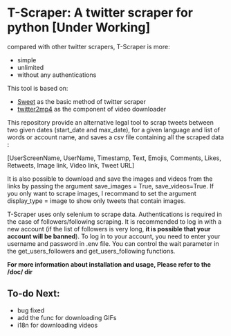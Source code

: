 # T-Scraper: A twitter scraper for python [Under Working]

compared with other twitter scrapers, T-Scraper is more:
- simple
- unlimited
- without any authentications

This tool is based on:
- [Sweet](https://github.com/Altimis/Scweet) as the basic method of twitter scraper
- [twitter2mp4](https://github.com/f-rog/twitter2mp4) as the component of video downloader

This repository provide an alternative legal tool to scrap tweets between two given dates (start_date and max_date), for a given language and list of words or account name, and saves a csv file containing all the scraped data :

[UserScreenName, UserName, Timestamp, Text, Emojis, Comments, Likes, Retweets, Image link, Video link, Tweet URL]

It is also possible to download and save the images and videos from the links by passing the argument save_images = True, save_videos=True. If you only want to scrape images, I recommand to set the argument display_type = image to show only tweets that contain images.


T-Scraper uses only selenium to scrape data. Authentications is required in the case of followers/following scraping. It is recommended to log in with a new account (if the list of followers is very long, **it is possible that your account will be banned**). To log in to your account, you need to enter your username and password in .env file. You can control the wait parameter in the get_users_followers and get_users_following functions.


**For more information about installation and usage, Please refer to the /doc/ dir**

## To-do Next:
- bug fixed
- add the func for downloading GIFs
- i18n for downloading videos

